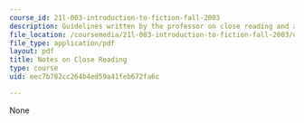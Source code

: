 ```yaml
---
course_id: 21l-003-introduction-to-fiction-fall-2003
description: Guidelines written by the professor on close reading and analysis.
file_location: /coursemedia/21l-003-introduction-to-fiction-fall-2003/eec7b782cc264b4ed59a41feb672fa6c_notes_on_close_reading.pdf
file_type: application/pdf
layout: pdf
title: Notes on Close Reading
type: course
uid: eec7b782cc264b4ed59a41feb672fa6c

---
```

None
